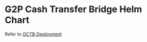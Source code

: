 # G2P Cash Transfer Bridge Helm Chart

Refer to [GCTB Deployment](https://docs.openg2p.org/deployment/openg2p-modules-deployment/gctb-deployment)
